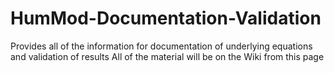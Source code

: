 # HumMod-Documentation-Validation
Provides all of the information for documentation of underlying equations and validation of results
All of the material will be on the Wiki from this page
